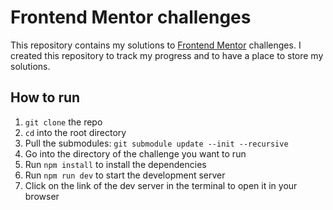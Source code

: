# Frontend Mentor challenges

This repository contains my solutions to [Frontend Mentor](https://www.frontendmentor.io) challenges. I created this repository to track my progress and to have a place to store my solutions.

## How to run

1. `git clone` the repo
2. `cd` into the root directory
3. Pull the submodules: `git submodule update --init --recursive`
4. Go into the directory of the challenge you want to run
5. Run `npm install` to install the dependencies 
6. Run `npm run dev` to start the development server
7. Click on the link of the dev server in the terminal to open it in your browser
